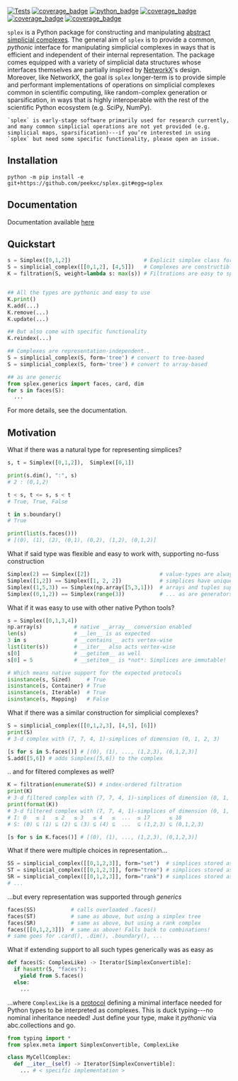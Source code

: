 [![Tests](https://github.com/peekxc/splex/actions/workflows/package.yml/badge.svg)](https://github.com/peekxc/splex/actions/workflows/package.yml)
[![coverage_badge](https://img.shields.io/endpoint?url=https://gist.githubusercontent.com/peekxc/ef42349965f40edf4232737026690c5f/raw/coverage_info.json)](https://coveralls.io/github/peekxc/splex)
[![python_badge](https://img.shields.io/badge/python-3.9%20%7C%203.10%20%7C%203.11-blue)](https://github.com/peekxc/splex/actions/workflows/python-package.yml)
[![coverage_badge](https://img.shields.io/github/actions/workflow/status/peekxc/splex/build-macos.yml?logo=apple&logoColor=white)](https://github.com/peekxc/splex/actions/workflows/build-macos.yml)
[![coverage_badge](https://img.shields.io/github/actions/workflow/status/peekxc/splex/build-windows.yml?logo=windows&logoColor=white)](https://github.com/peekxc/splex/actions/workflows/build-windows.yml)
[![coverage_badge](https://img.shields.io/github/actions/workflow/status/peekxc/splex/build-linux.yml?logo=linux&logoColor=white)](https://github.com/peekxc/splex/actions/workflows/build-linux.yml)

`splex` is a Python package for constructing and manipulating [abstract simplicial complexes](https://en.wikipedia.org/wiki/Abstract_simplicial_complex). The general aim of `splex` is to provide a common, _pythonic_ interface for manipulating simplicial complexes in ways that is efficient and independent of their internal representation. The package comes equipped with a variety of simplicial data structures whose interfaces themselves are partially inspired by [NetworkX](https://networkx.org/documentation/stable/index.html)'s design.  Moreover, like NetworkX, the goal is `splex` longer-term is to provide simple and performant implementations of operations on simplicial complexes common in scientific computing, like random-complex generation or sparsification, in ways that is highly interoperable with the rest of the scientific Python ecosystem (e.g. SciPy, NumPy). 

```{note}
`splex` is early-stage software primarily used for research currently, and many common simplicial operations are not yet provided (e.g. simplicial maps, sparsification)---if you’re interested in using `splex` but need some specific functionality, please open an issue.
```

## Installation 

```
python -m pip install -e git+https://github.com/peekxc/splex.git#egg=splex
```

## Documentation 

Documentation available [here](https://peekxc.github.io/splex/)

## Quickstart 

```python
s = Simplex([0,1,2])                       # Explicit simplex class for value and set-like semantics
S = simplicial_complex([[0,1,2], [4,5]])   # Complexes are constructible from myriad of types
K = filtration(S, weight=lambda s: max(s)) # Filtrations are easy to specify via functions 


## All the types are pythonic and easy to use  
K.print()
K.add(...)
K.remove(...)
K.update(...)

## But also come with specific functionality 
K.reindex(...)

## Complexes are representation-independent..
S = simplicial_complex(S, form='tree') # convert to tree-based
S = simplicial_complex(S, form='tree') # convert to array-based

## as are generic 
from splex.generics import faces, card, dim
for s in faces(S):
  ...
```

For more details, see the documentation. 

## Motivation 

What if there was a natural type for representing simplices? 
```python
s, t = Simplex([0,1,2]),  Simplex([0,1])

print(s.dim(), ":", s)
# 2 : (0,1,2)

t < s, t <= s, s < t
# True, True, False

t in s.boundary()
# True 

print(list(s.faces()))
# [(0), (1), (2), (0,1), (0,2), (1,2), (0,1,2)]
```

What if said type was flexible and easy to work with, supporting no-fuss construction

```python
Simplex(2) == Simplex([2])                      # value-types are always unboxed 
Simplex([1,2]) == Simplex([1, 2, 2])            # simplices have unique entries, are hashable 
Simplex((1,5,3)) == Simplex(np.array([5,3,1]))  # arrays and tuples supported out of the box 
Simplex((0,1,2)) == Simplex(range(3))           # ... as are generators, iterables, collections, etc
```

What if it was easy to use with other native Python tools?
```python
s = Simplex([0,1,3,4])
np.array(s)          # native __array__ conversion enabled
len(s)               # __len__ is as expected 
3 in s               # __contains__ acts vertex-wise
list(iter(s))        # __iter__ also acts vertex-wise
s[0]                 # __getitem__ as well 
s[0] = 5             # __setitem__ is *not*: Simplices are immutable!

# Which means native support for the expected protocols 
isinstance(s, Sized)     # True 
isinstance(s, Container) # True 
isinstance(s, Iterable)  # True 
isinstance(s, Mapping)   # False 
```

What if there was a similar construction for simplicial complexes?
```python
S = simplicial_complex([[0,1,2,3], [4,5], [6]])
print(S)
# 3-d complex with (7, 7, 4, 1)-simplices of dimension (0, 1, 2, 3)

[s for s in S.faces()] # [(0), (1), ..., (1,2,3), (0,1,2,3)]
S.add([5,6]) # adds Simplex([5,6]) to the complex 
```

.. and for filtered complexes as well?
```python
K = filtration(enumerate(S)) # index-ordered filtration
print(K)
# 3-d filtered complex with (7, 7, 4, 1)-simplices of dimension (0, 1, 2, 3)
print(format(K))
# 3-d filtered complex with (7, 7, 4, 1)-simplices of dimension (0, 1, 2, 3)
# I: 0   ≤ 1   ≤ 2   ≤ 3   ≤ 4   ≤  ...  ≤ 17      ≤ 18       
# S: (0) ⊆ (1) ⊆ (2) ⊆ (3) ⊆ (4) ⊆  ...  ⊆ (1,2,3) ⊆ (0,1,2,3)

[s for s in K.faces()] # [(0), (1), ..., (1,2,3), (0,1,2,3)]
```

What if there were multiple choices in representation...


```python
SS = simplicial_complex([[0,1,2,3]], form="set")  # simplices stored as collections in a set 
ST = simplicial_complex([[0,1,2,3]], form="tree") # simplices stored as nodes in a tree 
SR = simplicial_complex([[0,1,2,3]], form="rank") # simplices stored as integers in an array 
# ... 
```

...but every representation was supported through _generics_


```python
faces(SS)           # calls overloaded .faces()
faces(ST)           # same as above, but using a simplex tree
faces(SR)           # same as above, but using a rank complex 
faces([[0,1,2,3]])  # same as above! Falls back to combinations! 
# same goes for .card(), .dim(), .boundary(), ...
```

What if extending support to all such types generically was as easy as

```python
def faces(S: ComplexLike) -> Iterator[SimplexConvertible]:
  if hasattr(S, "faces"):
    yield from S.faces()
  else:
    ...
```

...where `ComplexLike` is a [protocol](https://mypy.readthedocs.io/en/stable/protocols.html) defining a minimal interface needed for Python types to be interpreted as complexes. This is duck typing---no nominal inheritance needed! Just define your type, make it _pythonic_ via abc.collections and go. 


```python
from typing import *
from splex.meta import SimplexConvertible, ComplexLike 

class MyCellComplex:
  def __iter__(self) -> Iterator[SimplexConvertible]:
    ... # < specific implementation > 
```



